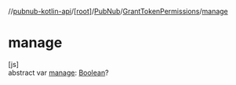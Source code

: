 //[pubnub-kotlin-api](../../../../index.md)/[[root]](../../index.md)/[PubNub](../index.md)/[GrantTokenPermissions](index.md)/[manage](manage.md)

# manage

[js]\
abstract var [manage](manage.md): [Boolean](https://kotlinlang.org/api/core/kotlin-stdlib/kotlin/-boolean/index.html)?
